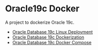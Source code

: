 # Oracle19c Docker

A project to dockerize Oracle 19c.

- [Oracle Database 19c Linux Deployment](./doc/oracledb19c_linux/oracledb19c_linux.md)
- [Oracle Database 19c Dockerization](./doc/oracledb19c_docker/oracledb19c_docker.md)
- [Oracle Database 19c Docker Compose](./doc/oracledb19c_docker_compose/oracledb19c_docker_compose.md)
